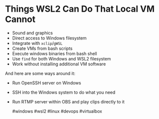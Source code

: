 # Things WSL2 Can Do That Local VM Cannot

* Sound and graphics
* Direct access to Windows filesystem
* Integrate with `xclip`/`gWSL`
* Create VMs from bash scripts
* Execute windows binaries from bash shell
* Use `find` for both Windows and WSL2 filesystem
* Work without installing additional VM software

And here are some ways around it:

* Run OpenSSH server on Windows
* SSH into the Windows system to do what you need
* Run RTMP server within OBS and play clips directly to it

    #windows #wsl2 #linux #devops #virtualbox
